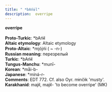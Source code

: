 ```yaml
---
title: " *bAńɨl"
description:  overripe
---
```

<p data-pagefind-weight="0.5">
<strong> overripe</strong><br><br>
<strong>Proto-Turkic</strong>:  *bAńɨl<br>
<strong>Altaic etymology</strong>:  Altaic etymology<br>
<strong> Proto-Altaic</strong>:  *mi̯ójńi ( ~ -n-)<br>
<strong>Russian meaning</strong>:  перезрелый<br>
<strong>Turkic</strong>:  *bAńɨl<br>
<strong>Tungus-Manchu</strong>:  *munī-<br>
<strong>Korean</strong>:  *mằi-b-<br>
<strong>Japanese</strong>:  *mínǝ́-r-<br>
<strong>Comments</strong>:  EDT 772. Cf. also Oyr. mɨnčɨk 'musty'.<br>
<strong>Karakhanid</strong>:  majɨl, majɨl- 'to become overripe' (MK)<br>

</p>
